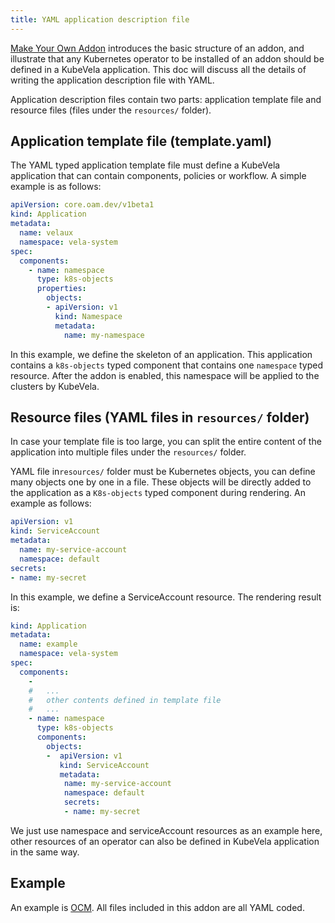 ```yaml
---
title: YAML application description file
---
```


[Make Your Own Addon](./intro) introduces the basic structure of an addon, and illustrate that any Kubernetes operator to be installed of an addon should be defined in a KubeVela application. This doc will discuss all the details of writing the application description file with YAML.

Application description files contain two parts: application template file and resource files (files under the `resources/` folder).

## Application template file (template.yaml)

The YAML typed application template file must define a KubeVela application that can contain components, policies or workflow. A simple example is as follows: 

```yaml
apiVersion: core.oam.dev/v1beta1
kind: Application
metadata:
  name: velaux
  namespace: vela-system
spec:
  components:
    - name: namespace
      type: k8s-objects
      properties:
        objects:
        - apiVersion: v1
          kind: Namespace
          metadata:
            name: my-namespace
```

In this example, we define the skeleton of an application. This application contains a `k8s-objects` typed component that contains one `namespace` typed resource. After the addon is enabled, this namespace will be applied to the clusters by KubeVela.

## Resource files (YAML files in `resources/` folder)

In case your template file is too large, you can split the entire content of the application into multiple files under the `resources/` folder.

YAML file in`resources/` folder must be Kubernetes objects, you can define many objects one by one in a file. These objects will be directly added to the application as a `K8s-objects` typed component during rendering. An example as follows:

```yaml
apiVersion: v1
kind: ServiceAccount
metadata:
  name: my-service-account
  namespace: default
secrets:
- name: my-secret
```

In this example, we define a ServiceAccount resource. The rendering result is:

```yaml
kind: Application
metadata:
  name: example
  namespace: vela-system
spec:
  components:
    -
    #   ...
    #   other contents defined in template file
    #   ...
    - name: namespace
      type: k8s-objects
      components:
        objects:
        -  apiVersion: v1
           kind: ServiceAccount
           metadata:
            name: my-service-account
            namespace: default
            secrets:
            - name: my-secret
```

We just use namespace and serviceAccount resources as an example here, other resources of an operator can also be defined in KubeVela application in the same way.

## Example

An example is [OCM](https://github.com/kubevela/catalog/tree/master/addons/ocm-hub-control-plane). All files included in this addon are all YAML coded.
